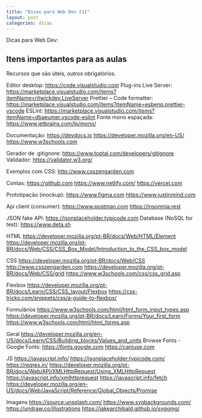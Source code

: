 ```yaml
---
title: "Dicas para Web Dev [1]"
layout: post
categories: dicas
---
```


Dicas para Web Dev:


## Itens importantes para as aulas

Recursos que são úteis, outros obrigatórios. 

Editor desktop: https://code.visualstudio.com
Plug-ins 
Live Server: https://marketplace.visualstudio.com/items?itemName=ritwickdey.LiveServer
Prettier – Code formatter: https://marketplace.visualstudio.com/items?itemName=esbenp.prettier-vscode 
ESLint: https://marketplace.visualstudio.com/items?itemName=dbaeumer.vscode-eslint 
Fonte mono espaçada: https://www.jetbrains.com/lp/mono/ 

Documentação: 
https://devdocs.io 
https://developer.mozilla.org/en-US/ 
https://www.w3schools.com 

Gerador de .gitignore: https://www.toptal.com/developers/gitignore 
Validador: https://validator.w3.org/

Exemplos com CSS: http://www.csszengarden.com

Contas:
https://github.com
https://www.netlify.com/
https://vercel.com

Prototipação (mockup):
https://www.figma.com 
https://www.justinmind.com 

Api client (consumer):
https://www.postman.com 
https://insomnia.rest 

JSON fake API: https://jsonplaceholder.typicode.com 
Database (NoSQL for test): https://www.deta.sh 

HTML
https://developer.mozilla.org/pt-BR/docs/Web/HTML/Element 
https://developer.mozilla.org/pt-BR/docs/Web/CSS/CSS_Box_Model/Introduction_to_the_CSS_box_model

CSS
https://developer.mozilla.org/pt-BR/docs/Web/CSS
http://www.csszengarden.com
https://developer.mozilla.org/pt-BR/docs/Web/CSS/grid 
https://www.w3schools.com/css/css_grid.asp 

Flexbox
https://developer.mozilla.org/pt-BR/docs/Learn/CSS/CSS_layout/Flexbox 
https://css-tricks.com/snippets/css/a-guide-to-flexbox/ 

Formulários
https://www.w3schools.com/html/html_form_input_types.asp
https://developer.mozilla.org/pt-BR/docs/Learn/Forms/Your_first_form 
https://www.w3schools.com/html/html_forms.asp 

Geral
https://developer.mozilla.org/en-US/docs/Learn/CSS/Building_blocks/Values_and_units 
Browse Fonts - Google Fonts: https://fonts.google.com 
https://caniuse.com 

JS
https://javascript.info/ 
https://jsonplaceholder.typicode.com/
https://reqres.in/
https://developer.mozilla.org/pt-BR/docs/Web/API/XMLHttpRequest/Using_XMLHttpRequest
https://javascript.info/xmlhttprequest 
https://javascript.info/fetch 
https://developer.mozilla.org/en-US/docs/Web/JavaScript/Reference/Global_Objects/Promise 

Imagens
https://source.unsplash.com/ 
https://www.svgbackgrounds.com/
https://undraw.co/illustrations 
https://jakearchibald.github.io/svgomg/ 
